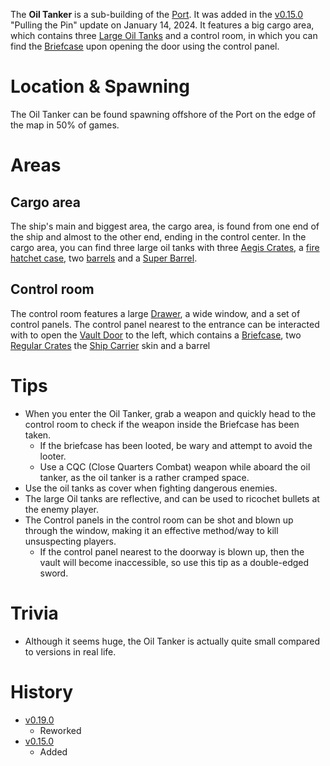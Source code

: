 The **Oil Tanker** is a sub-building of the [Port](/buildings/port). It was added in the [v0.15.0](https://github.com/HasangerGames/suroi/releases/tag/v0.15.0) "Pulling the Pin" update on January 14, 2024. It features a big cargo area, which contains three [Large Oil Tanks](/obstacles/large_oil_tank) and a control room, in which you can find the [Briefcase](/obstacles/briefcase) upon opening the door using the control panel.

# Location & Spawning

The Oil Tanker can be found spawning offshore of the Port on the edge of the map in 50% of games.

# Areas

## Cargo area

The ship's main and biggest area, the cargo area, is found from one end of the ship and almost to the other end, ending in the control center. In the cargo area, you can find three large oil tanks with three [Aegis Crates](/obstacles/crates), a [fire hatchet case](/obstacles/fire_hatchet_case), two [barrels](/obstacles/barrels) and a [Super Barrel](/obstacles/barrels).

## Control room

The control room features a large [Drawer](/obstacles/drawers), a wide window, and a set of control panels. The control panel nearest to the entrance can be interacted with to open the [Vault Door](/obstacles/doors) to the left, which contains a [Briefcase](/obstacles/briefcase), two [Regular Crates](/obstacles/crate) the [Ship Carrier](/skins) skin and a barrel

# Tips 

- When you enter the Oil Tanker, grab a weapon and quickly head to the control room to check if the weapon inside the Briefcase has been taken.
  - If the briefcase has been looted, be wary and attempt to avoid the looter.
  - Use a CQC (Close Quarters Combat) weapon while aboard the oil tanker, as the oil tanker is a rather cramped space.
- Use the oil tanks as cover when fighting dangerous enemies.
- The large Oil tanks are reflective, and can be used to ricochet bullets at the enemy player.
- The Control panels in the control room can be shot and blown up through the window, making it an effective method/way to kill unsuspecting players.
  - If the control panel nearest to the doorway is blown up, then the vault will become inaccessible, so use this tip as a double-edged sword.

# Trivia
- Although it seems huge, the Oil Tanker is actually quite small compared to versions in real life.

# History
- [v0.19.0](https://github.com/HasangerGames/suroi/releases/tag/v0.19.0)
  - Reworked
- [v0.15.0](https://github.com/HasangerGames/suroi/releases/tag/v0.15.0)
  - Added
